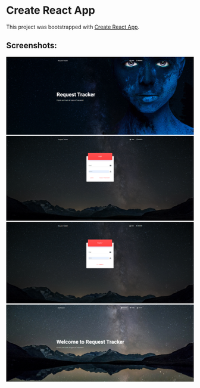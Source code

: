 # Create React App

This project was bootstrapped with [Create React App](https://github.com/facebook/create-react-app).

## Screenshots:


![Screenshot](/public/screenshots/Home.png)
![Screenshot](/public/screenshots/Login.png)
![Screenshot](/public/screenshots/Register.png)
![Screenshot](/public/screenshots/Dashboard.png)
